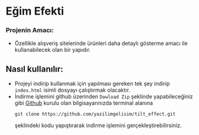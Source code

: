 # Eğim Efekti


### Projenin Amacı:
- Özellikle alışveriş sitelerinde ürünleri daha detaylı gösterme amacı ile kullanabilecek olan bir yapıdır.

## Nasıl kullanılır:
- Projeyi indirip kullanmak için yapılması gereken tek şey indirip `index.html` isimli dosyayı çalıştırmak olacaktır.
- İndirme işlemini github üzerinden `Dowload Zip` şeklinde yapabileceğiniz gibi [Github](https://git-scm.com/) kurulu olan bilgisayarınızda terminal alanına
  ```
  git clone https://github.com/yazilimgelisim/tilt_effect.git
  ```
  şeklindeki kodu yapıştırarak indirme işlemini gerçekleştirebilirsiniz.
